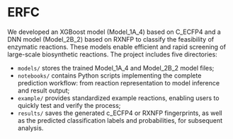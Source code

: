 # ERFC
We developed an XGBoost model (Model_1A_4) based on C_ECFP4 and a DNN model (Model_2B_2) based on RXNFP to classify the feasibility of enzymatic reactions. These models enable efficient and rapid screening of large-scale biosynthetic reactions.
The project includes five directories:  
- `models/` stores the trained Model_1A_4 and Model_2B_2 model files;  
- `notebooks/` contains Python scripts implementing the complete prediction workflow: from reaction representation to model inference and result output;  
- `example/` provides standardized example reactions, enabling users to quickly test and verify the process;  
- `results/` saves the generated c_ECFP4 or RXNFP fingerprints, as well as the predicted classification labels and probabilities, for subsequent analysis.
